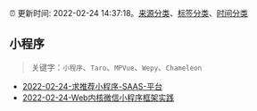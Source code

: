 :alarm_clock: 更新时间: 2022-02-24 14:37:18。[来源分类](../README.md)、[标签分类](../TAGS.md)、[时间分类](../TIMELINE.md)

## 小程序


> 关键字：`小程序`、`Taro`、`MPVue`、`Wepy`、`Chameleon`



- [2022-02-24-求推荐小程序-SAAS-平台](https://www.v2ex.com/t/836221) 
- [2022-02-24-Web内核微信小程序框架实践](https://toutiao.io/k/gik7jgd) 